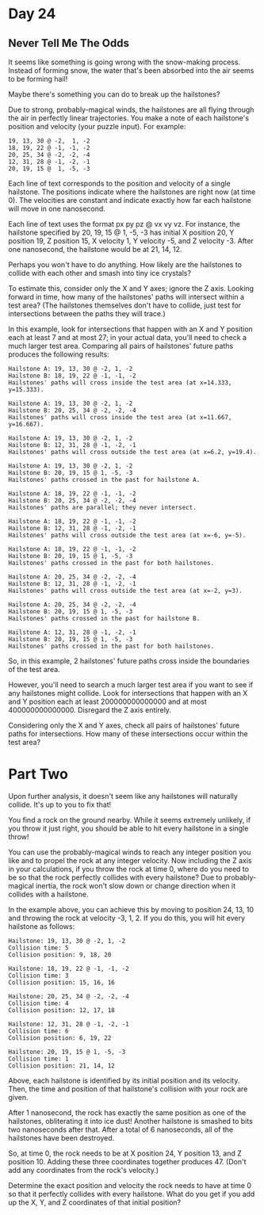 # Day 24

## Never Tell Me The Odds

It seems like something is going wrong with the snow-making process. Instead of forming snow, the water that's been
absorbed into the air seems to be forming hail!

Maybe there's something you can do to break up the hailstones?

Due to strong, probably-magical winds, the hailstones are all flying through the air in perfectly linear trajectories.
You make a note of each hailstone's position and velocity (your puzzle input). For example:

```
19, 13, 30 @ -2,  1, -2
18, 19, 22 @ -1, -1, -2
20, 25, 34 @ -2, -2, -4
12, 31, 28 @ -1, -2, -1
20, 19, 15 @  1, -5, -3
```

Each line of text corresponds to the position and velocity of a single hailstone. The positions indicate where the 
hailstones are right now (at time 0). The velocities are constant and indicate exactly how far each hailstone will move
in one nanosecond.

Each line of text uses the format px py pz @ vx vy vz. For instance, the hailstone specified by 20, 19, 15 @ 1, -5, -3 
has initial X position 20, Y position 19, Z position 15, X velocity 1, Y velocity -5, and Z velocity -3. After one 
nanosecond, the hailstone would be at 21, 14, 12.

Perhaps you won't have to do anything. How likely are the hailstones to collide with each other and smash into tiny ice
crystals?

To estimate this, consider only the X and Y axes; ignore the Z axis. Looking forward in time, how many of the 
hailstones' paths will intersect within a test area? (The hailstones themselves don't have to collide, just test for 
intersections between the paths they will trace.)

In this example, look for intersections that happen with an X and Y position each at least 7 and at most 27; in your 
actual data, you'll need to check a much larger test area. Comparing all pairs of hailstones' future paths produces the
following results:

```
Hailstone A: 19, 13, 30 @ -2, 1, -2
Hailstone B: 18, 19, 22 @ -1, -1, -2
Hailstones' paths will cross inside the test area (at x=14.333, y=15.333).

Hailstone A: 19, 13, 30 @ -2, 1, -2
Hailstone B: 20, 25, 34 @ -2, -2, -4
Hailstones' paths will cross inside the test area (at x=11.667, y=16.667).

Hailstone A: 19, 13, 30 @ -2, 1, -2
Hailstone B: 12, 31, 28 @ -1, -2, -1
Hailstones' paths will cross outside the test area (at x=6.2, y=19.4).

Hailstone A: 19, 13, 30 @ -2, 1, -2
Hailstone B: 20, 19, 15 @ 1, -5, -3
Hailstones' paths crossed in the past for hailstone A.

Hailstone A: 18, 19, 22 @ -1, -1, -2
Hailstone B: 20, 25, 34 @ -2, -2, -4
Hailstones' paths are parallel; they never intersect.

Hailstone A: 18, 19, 22 @ -1, -1, -2
Hailstone B: 12, 31, 28 @ -1, -2, -1
Hailstones' paths will cross outside the test area (at x=-6, y=-5).

Hailstone A: 18, 19, 22 @ -1, -1, -2
Hailstone B: 20, 19, 15 @ 1, -5, -3
Hailstones' paths crossed in the past for both hailstones.

Hailstone A: 20, 25, 34 @ -2, -2, -4
Hailstone B: 12, 31, 28 @ -1, -2, -1
Hailstones' paths will cross outside the test area (at x=-2, y=3).

Hailstone A: 20, 25, 34 @ -2, -2, -4
Hailstone B: 20, 19, 15 @ 1, -5, -3
Hailstones' paths crossed in the past for hailstone B.

Hailstone A: 12, 31, 28 @ -1, -2, -1
Hailstone B: 20, 19, 15 @ 1, -5, -3
Hailstones' paths crossed in the past for both hailstones.
```

So, in this example, 2 hailstones' future paths cross inside the boundaries of the test area.

However, you'll need to search a much larger test area if you want to see if any hailstones might collide. Look for 
intersections that happen with an X and Y position each at least 200000000000000 and at most 400000000000000. Disregard
the Z axis entirely.

Considering only the X and Y axes, check all pairs of hailstones' future paths for intersections. How many of these 
intersections occur within the test area?

# Part Two

Upon further analysis, it doesn't seem like any hailstones will naturally collide. It's up to you to fix that!

You find a rock on the ground nearby. While it seems extremely unlikely, if you throw it just right, you should be able 
to hit every hailstone in a single throw!

You can use the probably-magical winds to reach any integer position you like and to propel the rock at any integer 
velocity. Now including the Z axis in your calculations, if you throw the rock at time 0, where do you need to be so
that the rock perfectly collides with every hailstone? Due to probably-magical inertia, the rock won't slow down or 
change direction when it collides with a hailstone.

In the example above, you can achieve this by moving to position 24, 13, 10 and throwing the rock at velocity -3, 1, 2.
If you do this, you will hit every hailstone as follows:

```
Hailstone: 19, 13, 30 @ -2, 1, -2
Collision time: 5
Collision position: 9, 18, 20

Hailstone: 18, 19, 22 @ -1, -1, -2
Collision time: 3
Collision position: 15, 16, 16

Hailstone: 20, 25, 34 @ -2, -2, -4
Collision time: 4
Collision position: 12, 17, 18

Hailstone: 12, 31, 28 @ -1, -2, -1
Collision time: 6
Collision position: 6, 19, 22

Hailstone: 20, 19, 15 @ 1, -5, -3
Collision time: 1
Collision position: 21, 14, 12
```

Above, each hailstone is identified by its initial position and its velocity. Then, the time and position of that 
hailstone's collision with your rock are given.

After 1 nanosecond, the rock has exactly the same position as one of the hailstones, obliterating it into ice dust! 
Another hailstone is smashed to bits two nanoseconds after that. After a total of 6 nanoseconds, all of the hailstones 
have been destroyed.

So, at time 0, the rock needs to be at X position 24, Y position 13, and Z position 10. Adding these three coordinates 
together produces 47. (Don't add any coordinates from the rock's velocity.)

Determine the exact position and velocity the rock needs to have at time 0 so that it perfectly collides with every 
hailstone. What do you get if you add up the X, Y, and Z coordinates of that initial position?